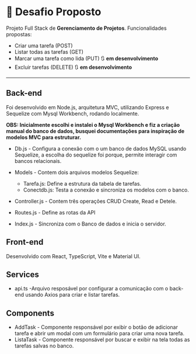 # 📌 Desafio Proposto

Projeto Full Stack de **Gerenciamento de Projetos**. Funcionalidades propostas: 

- Criar uma tarefa (POST)
- Listar todas as tarefas (GET)
- Marcar uma tarefa como lida (PUT) 🔃 **em desenvolvimento**
- Excluir tarefas (DELETE) 🔃 **em desenvolvimento**

---


## Back-end 

Foi desenvolvido em Node.js, arquitetura MVC, utilizando Express e Sequelize com Mysql Workbench, rodando localmente. 

**OBS: Inicialmente escolhi e instalei o Mysql Workbench e fiz a criação manual do banco de dados, busquei documentações para inspiração de modelos MVC para estruturar.**

- Db.js - Configura a conexão com o um banco de dados MySQL usando Sequelize, a escolha do sequelize foi porque, permite interagir com bancos relacionais.

- Models - Contem dois arquivos modelos Sequelize:
  - Tarefa.js: Define a estrutura da tabela de tarefas.
  - Conectdb.js: Testa a conexão e sincroniza os modelos com o banco.

- Controller.js - Contem três operações CRUD Create, Read e Detele.

- Routes.js - Define as rotas da API

- Index.js - Sincroniza com o Banco de dados e inicia o servidor.


## Front-end

Desenvolvido com React, TypeScript, Vite e Material UI.

## Services

- api.ts -Arquivo resposável por configurar a comunicação com o back-end usando Axios para criar e listar tarefas.

## Components 

- AddTask - Componente responsável por exibir o botão de adicionar tarefa e abrir um modal com um formulário para criar uma nova tarefa.
- ListaTask - Componente responsável por buscar e exibir na tela todas as tarefas salvas no banco.


